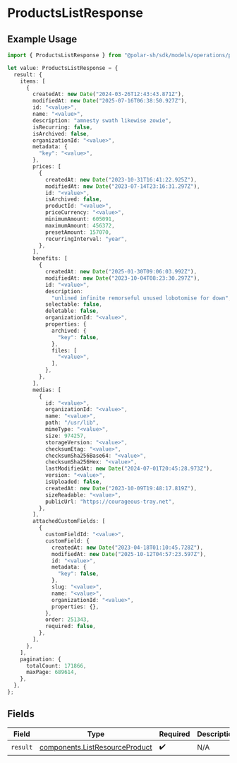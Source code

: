 # ProductsListResponse

## Example Usage

```typescript
import { ProductsListResponse } from "@polar-sh/sdk/models/operations/productslist.js";

let value: ProductsListResponse = {
  result: {
    items: [
      {
        createdAt: new Date("2024-03-26T12:43:43.871Z"),
        modifiedAt: new Date("2025-07-16T06:38:50.927Z"),
        id: "<value>",
        name: "<value>",
        description: "amnesty swath likewise zowie",
        isRecurring: false,
        isArchived: false,
        organizationId: "<value>",
        metadata: {
          "key": "<value>",
        },
        prices: [
          {
            createdAt: new Date("2023-10-31T16:41:22.925Z"),
            modifiedAt: new Date("2023-07-14T23:16:31.297Z"),
            id: "<value>",
            isArchived: false,
            productId: "<value>",
            priceCurrency: "<value>",
            minimumAmount: 605091,
            maximumAmount: 456372,
            presetAmount: 157070,
            recurringInterval: "year",
          },
        ],
        benefits: [
          {
            createdAt: new Date("2025-01-30T09:06:03.992Z"),
            modifiedAt: new Date("2023-10-04T08:23:30.297Z"),
            id: "<value>",
            description:
              "unlined infinite remorseful unused lobotomise for down",
            selectable: false,
            deletable: false,
            organizationId: "<value>",
            properties: {
              archived: {
                "key": false,
              },
              files: [
                "<value>",
              ],
            },
          },
        ],
        medias: [
          {
            id: "<value>",
            organizationId: "<value>",
            name: "<value>",
            path: "/usr/lib",
            mimeType: "<value>",
            size: 974257,
            storageVersion: "<value>",
            checksumEtag: "<value>",
            checksumSha256Base64: "<value>",
            checksumSha256Hex: "<value>",
            lastModifiedAt: new Date("2024-07-01T20:45:28.973Z"),
            version: "<value>",
            isUploaded: false,
            createdAt: new Date("2023-10-09T19:48:17.819Z"),
            sizeReadable: "<value>",
            publicUrl: "https://courageous-tray.net",
          },
        ],
        attachedCustomFields: [
          {
            customFieldId: "<value>",
            customField: {
              createdAt: new Date("2023-04-18T01:10:45.728Z"),
              modifiedAt: new Date("2025-10-12T04:57:23.597Z"),
              id: "<value>",
              metadata: {
                "key": false,
              },
              slug: "<value>",
              name: "<value>",
              organizationId: "<value>",
              properties: {},
            },
            order: 251343,
            required: false,
          },
        ],
      },
    ],
    pagination: {
      totalCount: 171866,
      maxPage: 689614,
    },
  },
};
```

## Fields

| Field                                                                            | Type                                                                             | Required                                                                         | Description                                                                      |
| -------------------------------------------------------------------------------- | -------------------------------------------------------------------------------- | -------------------------------------------------------------------------------- | -------------------------------------------------------------------------------- |
| `result`                                                                         | [components.ListResourceProduct](../../models/components/listresourceproduct.md) | :heavy_check_mark:                                                               | N/A                                                                              |